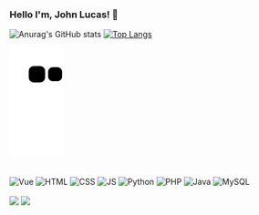 ### Hello I'm, John Lucas! :handshake:


![Anurag's GitHub stats](https://github-readme-stats.vercel.app/api?username=jxhnlcs&show_icons=true&theme=dark)
[![Top Langs](https://github-readme-stats.vercel.app/api/top-langs/?username=jxhnlcs&layout=compact&theme=dark)](https://github.com/anuraghazra/github-readme-stats)


![Snake animation](https://github.com/jxhnlcs/jxhnlcs/blob/output/github-contribution-grid-snake.svg)
  
<div><br>
 <img align="center" alt="Vue" height="30" width="40" src="https://cdn.jsdelivr.net/gh/devicons/devicon/icons/vuejs/vuejs-original-wordmark.svg" />
 <img align="center" alt="HTML" height="30" width="40" src="https://cdn.jsdelivr.net/gh/devicons/devicon/icons/html5/html5-original.svg" />
 <img align="center" alt="CSS" height="30" width="40" src="https://cdn.jsdelivr.net/gh/devicons/devicon/icons/css3/css3-original.svg"/>
 <img align="center" alt="JS" height="30" width="40" src="https://cdn.jsdelivr.net/gh/devicons/devicon/icons/javascript/javascript-original.svg"/>
 <img align="center" alt="Python" height="30" width="40" src="https://cdn.jsdelivr.net/gh/devicons/devicon/icons/python/python-original.svg"/>
 <img align="center" alt="PHP" height="30" width="40" src="https://cdn.jsdelivr.net/gh/devicons/devicon/icons/php/php-original.svg" />
 <img align="center" alt="Java" height="30" width="40" src="https://cdn.jsdelivr.net/gh/devicons/devicon/icons/java/java-original-wordmark.svg" />
 <img align="center" alt="MySQL" height="30" width="40" src="https://cdn.jsdelivr.net/gh/devicons/devicon/icons/mysql/mysql-original-wordmark.svg" />
</div>
  
<div> <br>
  <a href = "mailto:joohn_fsa@hotmail.com"><img src="https://img.shields.io/badge/-Gmail-%23333?style=for-the-badge&logo=gmail&logoColor=white" target="_blank"></a>
 <a href="https://www.linkedin.com/in/john-lucas-a23880208/" target="_blank"><img src="https://img.shields.io/badge/-LinkedIn-%230077B5?style=for-the-badge&logo=linkedin&logoColor=white" target="_blank"></a> 
</div> 
